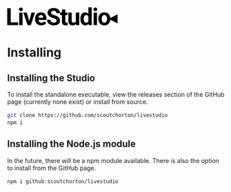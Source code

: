 # ![LiveStudio](./static/assets/logo-256.png)

# Installing
## Installing the Studio
To install the standalone executable, view the releases section of the GitHub page (currently none exist) or install from source.
```bash
git clone https://github.com/scoutchorton/livestudio
npm i
```

## Installing the Node.js module
In the future, there will be a npm module available.
There is also the option to install from the GitHub page.
```bash
npm i github:scoutchorton/livestudio
```